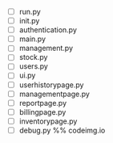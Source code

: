 - [ ] run.py
- [ ] init.py
- [ ] authentication.py
- [ ] main.py
- [ ] management.py
- [ ] stock.py
- [ ] users.py
- [ ] ui.py
- [ ] userhistorypage.py
- [ ] managementpage.py
- [ ] reportpage.py
- [ ] billingpage.py
- [ ] inventorypage.py
- [ ] debug.py
%% codeimg.io
